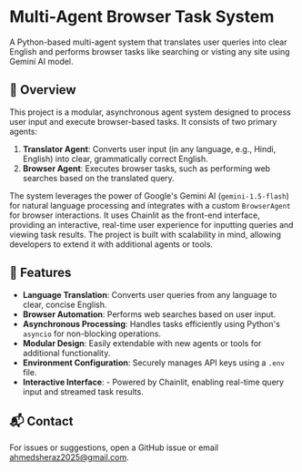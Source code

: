 # Multi-Agent Browser Task System

A Python-based multi-agent system that translates user queries into clear English and performs browser tasks like searching or visting any site using Gemini AI model.

## 📖 Overview

This project is a modular, asynchronous agent system designed to process user input and execute browser-based tasks. It consists of two primary agents:

1. **Translator Agent**: Converts user input (in any language, e.g., Hindi, English) into clear, grammatically correct English.
2. **Browser Agent**: Executes browser tasks, such as performing web searches based on the translated query.

The system leverages the power of Google's Gemini AI (`gemini-1.5-flash`) for natural language processing and integrates with a custom `BrowserAgent` for browser interactions. It uses Chainlit as the front-end interface, providing an interactive, real-time user experience for inputting queries and viewing task results. The project is built with scalability in mind, allowing developers to extend it with additional agents or tools.

## 🚀 Features

- **Language Translation**: Converts user queries from any language to clear, concise English.
- **Browser Automation**: Performs web searches based on user input.
- **Asynchronous Processing**: Handles tasks efficiently using Python's `asyncio` for non-blocking operations.
- **Modular Design**: Easily extendable with new agents or tools for additional functionality.
- **Environment Configuration**: Securely manages API keys using a `.env` file.
- **Interactive Interface**: - Powered by Chainlit, enabling real-time query input and streamed task results.

## 📬 Contact

For issues or suggestions, open a GitHub issue or email [ahmedsheraz2025@gmail.com](mailto:ahmedsheraz2025@gmail.com).

